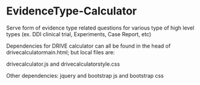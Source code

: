 # EvidenceType-Calculator
Serve form of evidence type related questions for various type of high level types (ex. DDI clinical trial, Experiments, Case Report, etc)

Dependencies for DRIVE calculator can all be found in the head of drivecalculatormain.html; but local files are:

drivecalculator.js and
drivecalculatorstyle.css

Other dependencies: jquery and bootstrap js and bootstrap css
